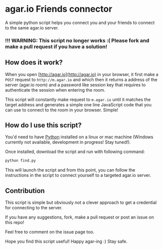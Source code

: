 # agar.io Friends connector
A simple python script helps you connect you and your friends to connect to the same agar.io server.

### !!! WARNING: This script no longer works :( Please fork and make a pull request if you have a solution!

## How does it work?
When you open [http://agar.io](http://agar.io) in your browser, it first make a ```POST``` request to ```http://m.agar.io``` and which then it returns a address of the server (agar.io room) and a password like session key that requires to authenticate the session when entering the room.

This script will constantly make request to ```m.agar.io``` until it matches the target address and generates a simple one line JavaScript code that you can use to connect to the room in your browser. Simple!

## How do I use this script?
You'd need to have [Python](http://python.org) installed on a linux or mac machine (Windows currently not available, development in progress! Stay tuned!).

Once installed, download the script and run with following command:

``` sh
python find.py
```

This will launch the script and from this point, you can follow the instructions in the script to connect yourself to a targeted agar.io server.

## Contribution
This script is simple but obviously not a clever approach to get a credential for connecting to the server.

If you have any suggestions, fork, make a pull request or post an issue on this repo!

Feel free to comment on the issue page too.

Hope you find this script useful! Happy agar-ing :) Stay safe.

